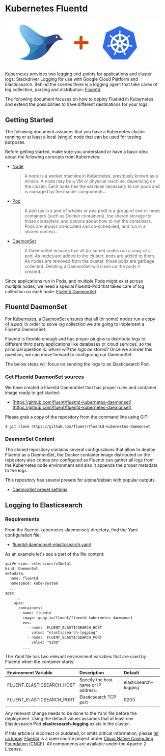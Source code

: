 # Kubernetes Fluentd

![](../.gitbook/assets/fluentd_kubernetes.png)

[Kubernetes](http://kubernetes.io) provides two logging end-points for applications and cluster logs: Stackdriver Logging for use with Google Cloud Platform and Elasticsearch. Behind the scenes there is a logging agent that take cares of log collection, parsing and distribution: [Fluentd](http://www.fluentd.org).

The following document focuses on how to deploy Fluentd in Kubernetes and extend the possibilities to have different destinations for your logs.

## Getting Started

The following document assumes that you have a Kubernetes cluster running or at least a local \(single\) node that can be used for testing purposes.

Before getting started, make sure you understand or have a basic idea about the following concepts from Kubernetes:

* [Node](https://kubernetes.io/docs/admin/node/)

  > A node is a worker machine in Kubernetes, previously known as a minion. A node may be a VM or physical machine, depending on the cluster. Each node has the services necessary to run pods and is managed by the master components...

* [Pod](https://kubernetes.io/docs/user-guide/pods/)

  > A pod \(as in a pod of whales or pea pod\) is a group of one or more containers \(such as Docker containers\), the shared storage for those containers, and options about how to run the containers. Pods are always co-located and co-scheduled, and run in a shared context...

* [DaemonSet](https://kubernetes.io/docs/admin/daemons/)

  > A DaemonSet ensures that all \(or some\) nodes run a copy of a pod. As nodes are added to the cluster, pods are added to them. As nodes are removed from the cluster, those pods are garbage collected. Deleting a DaemonSet will clean up the pods it created...

Since applications run in Pods, and multiple Pods might exist across multiple nodes, we need a special Fluentd-Pod that takes care of log collection on each node: [Fluentd DaemonSet](https://github.com/fluent/fluentd-docs-gitbook/tree/507e377b7e8e78a312dc49e76bd9a302c33fd058/articles/fluentd_daemonset.md).

## Fluentd DaemonSet

For [Kubernetes](https://kubernetes.io), a [DaemonSet](https://kubernetes.io/docs/admin/daemons/) ensures that all \(or some\) nodes run a copy of a _pod_. In order to solve log collection we are going to implement a Fluentd DaemonSet.

Fluentd is flexible enough and has proper plugins to distribute logs to different third party applications like databases or cloud services, so the principal question is: _where will the logs be stored?_ Once we answer this question, we can move forward to configuring our DaemonSet.

The below steps will focus on sending the logs to an Elasticsearch Pod.

### Get Fluentd DaemonSet sources

We have created a Fluentd DaemonSet that has proper rules and container image ready to get started:

* [https://github.com/fluent/fluentd-kubernetes-daemonset](https://github.com/fluent/fluentd-kubernetes-daemonset)

Please grab a copy of the repository from the command line using GIT:

```text
$ git clone https://github.com/fluent/fluentd-kubernetes-daemonset
```

### DaemonSet Content

The cloned repository contains several configurations that allow to deploy Fluentd as a DaemonSet, the Docker container image distributed on the repository also comes pre-configured so Fluentd can gather all logs from the Kubernetes node environment and also it appends the proper metadata to the logs.

This repository has several presets for alpine/debian with popular outputs.

* [DaemonSet preset settings](https://github.com/fluent/fluentd-kubernetes-daemonset/tree/master/docker-image/v0.12)

## Logging to Elasticsearch

### Requirements

From the fluentd-kubernetes-daemonset/ directory, find the Yaml configuration file:

* [fluentd-daemonset-elasticsearch.yaml](https://github.com/fluent/fluentd-kubernetes-daemonset/blob/master/fluentd-daemonset-elasticsearch.yaml)

As an example let's see a part of the file content:

```text
apiVersion: extensions/v1beta1
kind: DaemonSet
metadata:
  name: fluentd
  namespace: kube-system
  ...
spec:
    ...
    spec:
      containers:
      - name: fluentd
        image: quay.io/fluent/fluentd-kubernetes-daemonset
        env:
          - name:  FLUENT_ELASTICSEARCH_HOST
            value: "elasticsearch-logging"
          - name:  FLUENT_ELASTICSEARCH_PORT
            value: "9200"
        ...
```

The Yaml file has two relevant environment variables that are used by Fluentd when the container starts:

| Environment Variable | Description | Default |
| :--- | :--- | :--- |
| FLUENT\_ELASTICSEARCH\_HOST | Specify the host name or IP address. | elasticsearch-logging |
| FLUENT\_ELASTICSEARCH\_PORT | Elasticsearch TCP port | 9200 |

Any relevant change needs to be done to the Yaml file before the deployment. Using the default values assumes that at least one Elasticsearch Pod **elasticsearch-logging** exists in the cluster.

If this article is incorrect or outdated, or omits critical information, please [let us know](https://github.com/fluent/fluentd-docs-gitbook/issues?state=open). [Fluentd](http://www.fluentd.org/) is a open source project under [Cloud Native Computing Foundation \(CNCF\)](https://cncf.io/). All components are available under the Apache 2 License.

